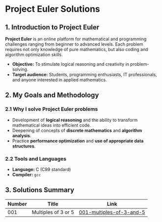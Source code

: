 # Project Euler Solutions

## 1. Introduction to Project Euler
**Project Euler** is an online platform for mathematical and programming challenges ranging from beginner to advanced levels. Each problem requires not only knowledge of pure mathematics, but also coding and algorithm optimization skills.  
- **Objective:** To stimulate logical reasoning and creativity in problem-solving.
- **Target audience:** Students, programming enthusiasts, IT professionals, and anyone interested in applied mathematics.

## 2. My Goals and Methodology
### 2.1 Why I solve Project Euler problems
- Development of **logical reasoning** and the ability to transform mathematical ideas into efficient code.
- Deepening of concepts of **discrete mathematics** and **algorithm analysis**.
- Practice **performance optimization** and **use of appropriate data structures**.

### 2.2 Tools and Languages
- **Language:** C (C99 standard)
- **Compiler:** `gcc`  




## 3. Solutions Summary
| Number | Title                              | Link                                |
| ------ | ----------------------------------- | ----------------------------------- |
| 001    | Multiples of 3 or 5                 | [001-multiples-of-3-and-5](001-multiples-of-3-and-5)



